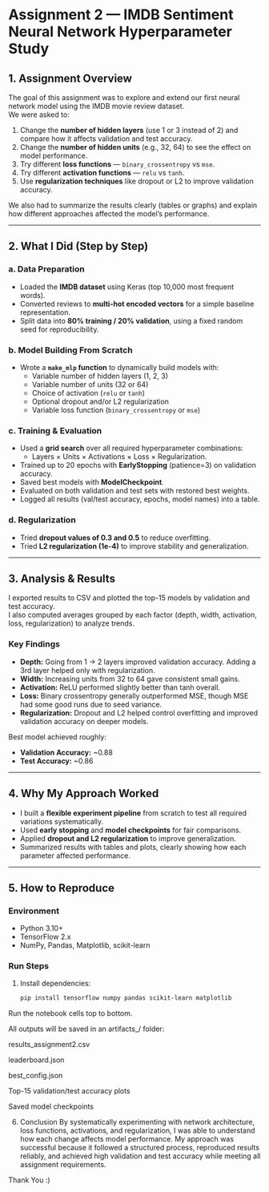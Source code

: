 # Assignment 2 — IMDB Sentiment Neural Network Hyperparameter Study

## 1. Assignment Overview

The goal of this assignment was to explore and extend our first neural network model using the IMDB movie review dataset.  
We were asked to:

1. Change the **number of hidden layers** (use 1 or 3 instead of 2) and compare how it affects validation and test accuracy.  
2. Change the **number of hidden units** (e.g., 32, 64) to see the effect on model performance.  
3. Try different **loss functions** — `binary_crossentropy` vs `mse`.  
4. Try different **activation functions** — `relu` vs `tanh`.  
5. Use **regularization techniques** like dropout or L2 to improve validation accuracy.

We also had to summarize the results clearly (tables or graphs) and explain how different approaches affected the model’s performance.

---

## 2. What I Did (Step by Step)

### a. Data Preparation
- Loaded the **IMDB dataset** using Keras (top 10,000 most frequent words).  
- Converted reviews to **multi-hot encoded vectors** for a simple baseline representation.  
- Split data into **80% training / 20% validation**, using a fixed random seed for reproducibility.

### b. Model Building From Scratch
- Wrote a **`make_mlp` function** to dynamically build models with:
  - Variable number of hidden layers (1, 2, 3)  
  - Variable number of units (32 or 64)  
  - Choice of activation (`relu` or `tanh`)  
  - Optional dropout and/or L2 regularization  
  - Variable loss function (`binary_crossentropy` or `mse`)  

### c. Training & Evaluation
- Used a **grid search** over all required hyperparameter combinations:
  - Layers × Units × Activations × Loss × Regularization.  
- Trained up to 20 epochs with **EarlyStopping** (patience=3) on validation accuracy.  
- Saved best models with **ModelCheckpoint**.  
- Evaluated on both validation and test sets with restored best weights.  
- Logged all results (val/test accuracy, epochs, model names) into a table.

### d. Regularization
- Tried **dropout values of 0.3 and 0.5** to reduce overfitting.  
- Tried **L2 regularization (1e-4)** to improve stability and generalization.  

---

## 3. Analysis & Results

I exported results to CSV and plotted the top-15 models by validation and test accuracy.  
I also computed averages grouped by each factor (depth, width, activation, loss, regularization) to analyze trends.

### Key Findings
- **Depth:** Going from 1 → 2 layers improved validation accuracy. Adding a 3rd layer helped only with regularization.  
- **Width:** Increasing units from 32 to 64 gave consistent small gains.  
- **Activation:** ReLU performed slightly better than tanh overall.  
- **Loss:** Binary crossentropy generally outperformed MSE, though MSE had some good runs due to seed variance.  
- **Regularization:** Dropout and L2 helped control overfitting and improved validation accuracy on deeper models.

Best model achieved roughly:
- **Validation Accuracy:** ~0.88  
- **Test Accuracy:** ~0.86

---

## 4. Why My Approach Worked

- I built a **flexible experiment pipeline** from scratch to test all required variations systematically.  
- Used **early stopping** and **model checkpoints** for fair comparisons.  
- Applied **dropout and L2 regularization** to improve generalization.  
- Summarized results with tables and plots, clearly showing how each parameter affected performance.

---

## 5. How to Reproduce

### Environment
- Python 3.10+
- TensorFlow 2.x
- NumPy, Pandas, Matplotlib, scikit-learn

### Run Steps
1. Install dependencies:
   ```bash
   pip install tensorflow numpy pandas scikit-learn matplotlib
Run the notebook cells top to bottom.

All outputs will be saved in an artifacts_<timestamp>/ folder:

results_assignment2.csv

leaderboard.json

best_config.json

Top-15 validation/test accuracy plots

Saved model checkpoints


6. Conclusion
By systematically experimenting with network architecture, loss functions, activations, and regularization, I was able to understand how each change affects model performance.
My approach was successful because it followed a structured process, reproduced results reliably, and achieved high validation and test accuracy while meeting all assignment requirements.

Thank You :)
